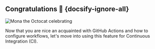 ## Congratulations 🎉 {docsify-ignore-all}

![Mona the Octocat celebrating](https://user-images.githubusercontent.com/38021615/78980948-bca77280-7ad3-11ea-8510-485acaa02a7e.png)

Now that you are nice an acquainted with GitHub Actions and how to configure workflows, let's move into using this feature for Continuous Integration (CI).
